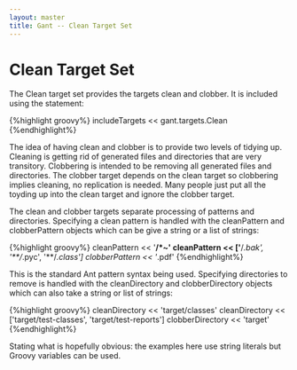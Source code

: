 ```yaml
---
layout: master
title: Gant -- Clean Target Set
---
```


# Clean Target Set

The Clean target set provides the targets clean and clobber. It is included
using the statement:

{%highlight groovy%}
includeTargets << gant.targets.Clean
{%endhighlight%}

The idea of having clean and clobber is to provide two levels of tidying up.
Cleaning is getting rid of generated files and directories that are very
transitory. Clobbering is intended to be removing all generated files and
directories. The clobber target depends on the clean target so clobbering
implies cleaning, no replication is needed. Many people just put all the
toyding up into the clean target and ignore the clobber target.

The clean and clobber targets separate processing of patterns and directories.
Specifying a clean pattern is handled with the cleanPattern and clobberPattern
objects which can be give a string or a list of strings:

{%highlight groovy%}
cleanPattern << '**/*~'
cleanPattern << ['**/*.bak', '**/*.pyc', '**/*.class']
clobberPattern << '*.pdf'
{%endhighlight%}

This is the standard Ant pattern syntax being used. Specifying directories to
remove is handled with the cleanDirectory and clobberDirectory objects which
can also take a string or list of strings:

{%highlight groovy%}
cleanDirectory << 'target/classes'
cleanDirectory << ['target/test-classes', 'target/test-reports']
clobberDirectory << 'target'
{%endhighlight%}

Stating what is hopefully obvious: the examples here use string literals but
Groovy variables can be used.
